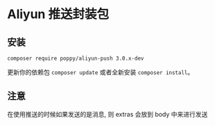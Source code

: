 # Aliyun 推送封装包

## 安装

```
composer require poppy/aliyun-push 3.0.x-dev
```

更新你的依赖包 `composer update` 或者全新安装 `composer install`。


## 注意

在使用推送的时候如果发送的是消息, 则 extras 会放到 body 中来进行发送